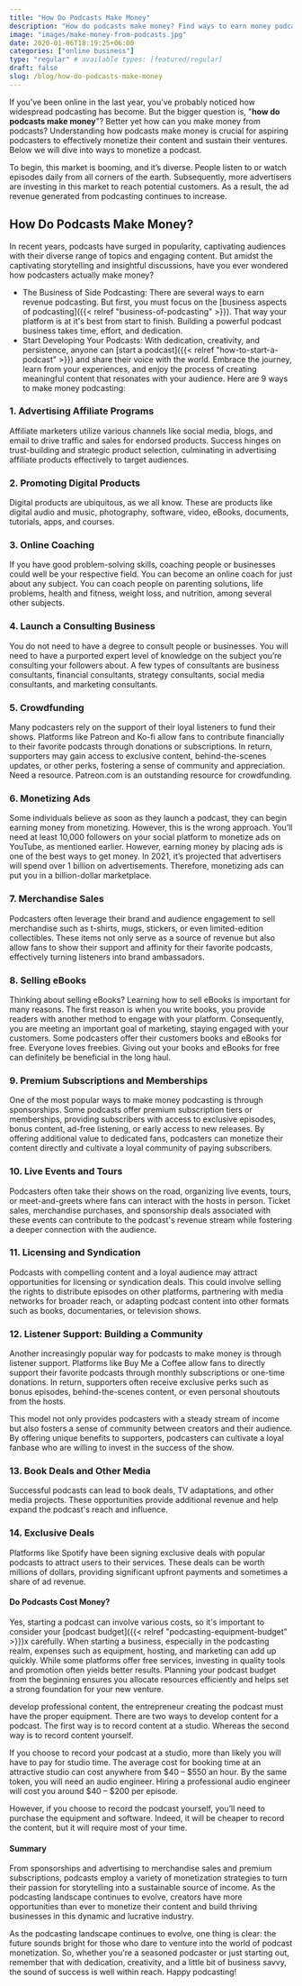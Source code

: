 ```yaml
---
title: "How Do Podcasts Make Money"
description: "How do podcasts make money? Find ways to earn money podcasting. Discover 11 monetization strategies for your platform."
image: "images/make-money-from-podcasts.jpg"
date: 2020-01-06T18:19:25+06:00
categories: ["online business"]
type: "regular" # available types: [featured/regular]
draft: false
slug: /blog/how-do-podcasts-make-money
---
```


If you’ve been online in the last year, you’ve probably noticed how widespread podcasting has become. But the bigger question is, "**how do podcasts make money**"? Better yet how can you make money from podcasts? Understanding how podcasts make money is crucial for aspiring podcasters to effectively monetize their content and sustain their ventures. Below we will dive into ways to monetize a podcast.

To begin, this market is booming, and it’s diverse. People listen to or watch episodes daily from all corners of the earth. Subsequently, more advertisers are investing in this market to reach potential customers. As a result, the ad revenue generated from podcasting continues to increase.

## How Do Podcasts Make Money?

In recent years, podcasts have surged in popularity, captivating audiences with their diverse range of topics and engaging content. But amidst the captivating storytelling and insightful discussions, have you ever wondered how podcasters actually make money?

* The Business of Side Podcasting: There are several ways to earn revenue podcasting. But first, you must focus on the [business aspects of podcasting]({{< relref "business-of-podcasting" >}}). That way your platform is at it's best from start to finish. Building a powerful podcast business takes time, effort, and dedication.
* Start Developing Your Podcasts: With dedication, creativity, and persistence, anyone can [start a podcast]({{< relref "how-to-start-a-podcast" >}}) and share their voice with the world. Embrace the journey, learn from your experiences, and enjoy the process of creating meaningful content that resonates with your audience. Here are 9 ways to make money podcasting:

### 1. Advertising Affiliate Programs

Affiliate marketers utilize various channels like social media, blogs, and email to drive traffic and sales for endorsed products. Success hinges on trust-building and strategic product selection, culminating in advertising affiliate products effectively to target audiences.

### 2. Promoting Digital Products

Digital products are ubiquitous, as we all know. These are products like digital audio and music, photography, software, video, eBooks, documents, tutorials, apps, and courses.

### 3. Online Coaching

If you have good problem-solving skills, coaching people or businesses could well be your respective field. You can become an online coach for just about any subject. You can coach people on parenting solutions, life problems, health and fitness, weight loss, and nutrition, among several other subjects.

### 4. Launch a Consulting Business

You do not need to have a degree to consult people or businesses. You will need to have a purported expert level of knowledge on the subject you’re consulting your followers about. A few types of consultants are business consultants, financial consultants, strategy consultants, social media consultants, and marketing consultants.

### 5. Crowdfunding

Many podcasters rely on the support of their loyal listeners to fund their shows. Platforms like Patreon and Ko-fi allow fans to contribute financially to their favorite podcasts through donations or subscriptions. In return, supporters may gain access to exclusive content, behind-the-scenes updates, or other perks, fostering a sense of community and appreciation. Need a resource. Patreon.com is an outstanding resource for crowdfunding.

### 6. Monetizing Ads

Some individuals believe as soon as they launch a podcast, they can begin earning money from monetizing. However, this is the wrong approach. You’ll need at least 10,000 followers on your social platform to monetize ads on YouTube, as mentioned earlier. However, earning money by placing ads is one of the best ways to get money. In 2021, it’s projected that advertisers will spend over 1 billion on advertisements. Therefore, monetizing ads can put you in a billion-dollar marketplace.

### 7. Merchandise Sales

Podcasters often leverage their brand and audience engagement to sell merchandise such as t-shirts, mugs, stickers, or even limited-edition collectibles. These items not only serve as a source of revenue but also allow fans to show their support and affinity for their favorite podcasts, effectively turning listeners into brand ambassadors.

### 8. Selling eBooks

Thinking about selling eBooks? Learning how to sell eBooks is important for many reasons. The first reason is when you write books, you provide readers with another method to engage with your platform. Consequently, you are meeting an important goal of marketing, staying engaged with your customers. Some podcasters offer their customers books and eBooks for free. Everyone loves freebies. Giving out your books and eBooks for free can definitely be beneficial in the long haul.

### 9. Premium Subscriptions and Memberships

One of the most popular ways to make money podcasting is through sponsorships. Some podcasts offer premium subscription tiers or memberships, providing subscribers with access to exclusive episodes, bonus content, ad-free listening, or early access to new releases. By offering additional value to dedicated fans, podcasters can monetize their content directly and cultivate a loyal community of paying subscribers.

### 10. Live Events and Tours

Podcasters often take their shows on the road, organizing live events, tours, or meet-and-greets where fans can interact with the hosts in person. Ticket sales, merchandise purchases, and sponsorship deals associated with these events can contribute to the podcast's revenue stream while fostering a deeper connection with the audience.

### 11. Licensing and Syndication

Podcasts with compelling content and a loyal audience may attract opportunities for licensing or syndication deals. This could involve selling the rights to distribute episodes on other platforms, partnering with media networks for broader reach, or adapting podcast content into other formats such as books, documentaries, or television shows.

### 12. Listener Support: Building a Community

Another increasingly popular way for podcasts to make money is through listener support. Platforms like Buy Me a Coffee allow fans to directly support their favorite podcasts through monthly subscriptions or one-time donations. In return, supporters often receive exclusive perks such as bonus episodes, behind-the-scenes content, or even personal shoutouts from the hosts.

This model not only provides podcasters with a steady stream of income but also fosters a sense of community between creators and their audience. By offering unique benefits to supporters, podcasters can cultivate a loyal fanbase who are willing to invest in the success of the show.

### 13. Book Deals and Other Media

Successful podcasts can lead to book deals, TV adaptations, and other media projects. These opportunities provide additional revenue and help expand the podcast's reach and influence.

### 14. Exclusive Deals

Platforms like Spotify have been signing exclusive deals with popular podcasts to attract users to their services. These deals can be worth millions of dollars, providing significant upfront payments and sometimes a share of ad revenue.

#### Do Podcasts Cost Money?

Yes, starting a podcast can involve various costs, so it's important to consider your [podcast budget]({{< relref "podcasting-equipment-budget" >}})x carefully. When starting a business, especially in the podcasting realm, expenses such as equipment, hosting, and marketing can add up quickly. While some platforms offer free services, investing in quality tools and promotion often yields better results. Planning your podcast budget from the beginning ensures you allocate resources efficiently and helps set a strong foundation for your new venture.

develop professional content, the entrepreneur creating the podcast must have the proper equipment. There are two ways to develop content for a podcast. The first way is to record content at a studio. Whereas the second way is to record content yourself.

If you choose to record your podcast at a studio, more than likely you will have to pay for studio time. The average cost for booking time at an attractive studio can cost anywhere from $40 – $550 an hour. By the same token, you will need an audio engineer. Hiring a professional audio engineer will cost you around $40 – $200 per episode.

However, if you choose to record the podcast yourself, you’ll need to purchase the equipment and software. Indeed, it will be cheaper to record the content, but it will require most of your time.

#### Summary

From sponsorships and advertising to merchandise sales and premium subscriptions, podcasts employ a variety of monetization strategies to turn their passion for storytelling into a sustainable source of income. As the podcasting landscape continues to evolve, creators have more opportunities than ever to monetize their content and build thriving businesses in this dynamic and lucrative industry.

As the podcasting landscape continues to evolve, one thing is clear: the future sounds bright for those who dare to venture into the world of podcast monetization. So, whether you're a seasoned podcaster or just starting out, remember that with dedication, creativity, and a little bit of business savvy, the sound of success is well within reach. Happy podcasting!
